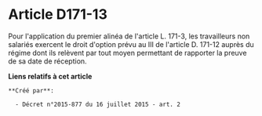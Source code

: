 # Article D171-13

Pour l'application du premier alinéa de l'article L. 171-3, les travailleurs non salariés exercent le droit d'option prévu au
III de l'article D. 171-12 auprès du régime dont ils relèvent par tout moyen permettant de rapporter la preuve de sa date de
réception.

**Liens relatifs à cet article**

	**Créé par**:

	  - Décret n°2015-877 du 16 juillet 2015 - art. 2
